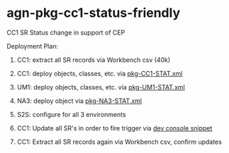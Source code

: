 agn-pkg-cc1-status-friendly
===========================

CC1 SR Status change in support of CEP


Deployment Plan:

1. CC1: extract all SR records via Workbench csv (40k)

2. CC1: deploy objects, classes, etc. via [pkg-CC1-STAT.xml](ant-packages/pkg-CC1-STAT.xml)

3. UM1: deploy objects, classes, etc. via [pkg-UM1-STAT.xml](ant-packages/pkg-UM1-STAT.xml)

4. NA3: deploy object via [pkg-NA3-STAT.xml](ant-packages/pkg-NA3-STAT.xml)

5. S2S: configure for all 3 environments

6. CC1: Update all SR's in order to fire trigger via [dev console snippet](dev-console/cc1-touchSampleRecords.devconsole)

7. CC1: Extract all SR records again via Workbench csv, confirm updates
